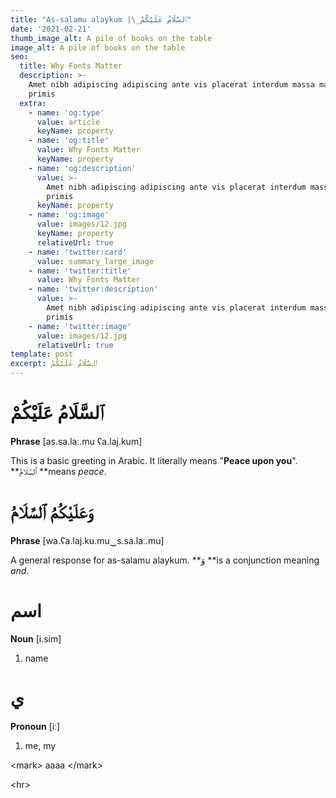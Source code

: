 ```yaml
---
title: "As-salamu alaykum |\_ٱلسَّلَامُ عَلَيْكُمْ"
date: '2021-02-21'
thumb_image_alt: A pile of books on the table
image_alt: A pile of books on the table
seo:
  title: Why Fonts Matter
  description: >-
    Amet nibh adipiscing adipiscing ante vis placerat interdum massa massa
    primis
  extra:
    - name: 'og:type'
      value: article
      keyName: property
    - name: 'og:title'
      value: Why Fonts Matter
      keyName: property
    - name: 'og:description'
      value: >-
        Amet nibh adipiscing adipiscing ante vis placerat interdum massa massa
        primis
      keyName: property
    - name: 'og:image'
      value: images/12.jpg
      keyName: property
      relativeUrl: true
    - name: 'twitter:card'
      value: summary_large_image
    - name: 'twitter:title'
      value: Why Fonts Matter
    - name: 'twitter:description'
      value: >-
        Amet nibh adipiscing adipiscing ante vis placerat interdum massa massa
        primis
    - name: 'twitter:image'
      value: images/12.jpg
      relativeUrl: true
template: post
excerpt: ٱلسَّلَامُ عَلَيْكُمْ
---
```

# ٱلسَّلَامُ عَلَيْكُمْ

**Phrase** \[as.sa.laː.mu ʕa.laj.kum]

This is a basic greeting in Arabic. It literally means "**Peace upon you**". \*\*ٱلسَّلَامُ \*\*means *peace*.

# وَعَلَيْكُمُ ٱلسَّلَامُ

**Phrase** \[wa.ʕa.laj.ku.mu‿s.sa.laː.mu]

A general response for as-salamu alaykum. \*\*وَ \*\*is a conjunction meaning *and*.

# اسم

**Noun** \[i.sim]

1.  name

# ي

**Pronoun** \[iː]

1.  me, my

\<mark>
aaaa
\</mark>

\<hr>
